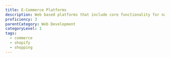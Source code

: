 ```yaml
---
title: E-Commerce Platforms
description: Web based platforms that include core functionality for navigation, shopping cart, checkout, shipping and handling, and taxes and some level of integration to an order management system (OMS), an enterprise resource planning (ERP) system, or a warehouse management system (WMS).
proficiency: 3
parentCategory: Web Development 
categoryLevel: 1
tags:
  - commerce
  - shopify
  - shopping
---
```

